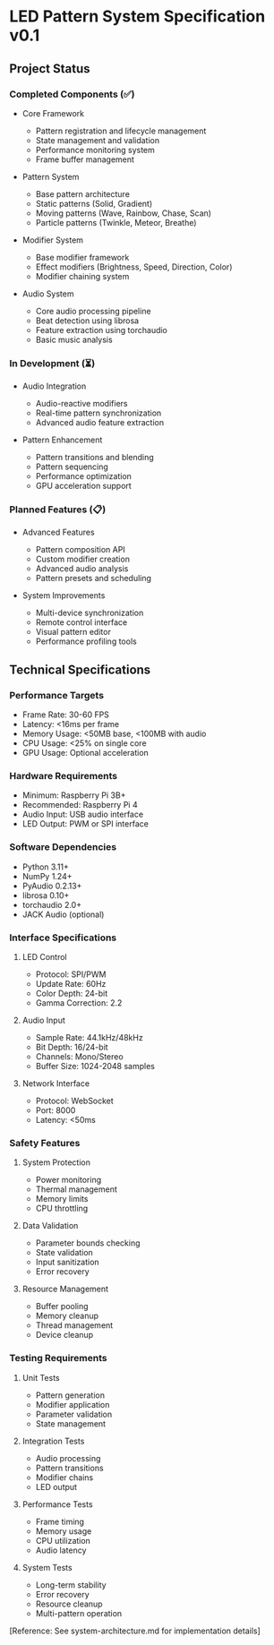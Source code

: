 # LED Pattern System Specification v0.1

## Project Status

### Completed Components (✅)

- Core Framework

  - Pattern registration and lifecycle management
  - State management and validation
  - Performance monitoring system
  - Frame buffer management

- Pattern System

  - Base pattern architecture
  - Static patterns (Solid, Gradient)
  - Moving patterns (Wave, Rainbow, Chase, Scan)
  - Particle patterns (Twinkle, Meteor, Breathe)

- Modifier System

  - Base modifier framework
  - Effect modifiers (Brightness, Speed, Direction, Color)
  - Modifier chaining system

- Audio System
  - Core audio processing pipeline
  - Beat detection using librosa
  - Feature extraction using torchaudio
  - Basic music analysis

### In Development (⏳)

- Audio Integration

  - Audio-reactive modifiers
  - Real-time pattern synchronization
  - Advanced audio feature extraction

- Pattern Enhancement
  - Pattern transitions and blending
  - Pattern sequencing
  - Performance optimization
  - GPU acceleration support

### Planned Features (📋)

- Advanced Features

  - Pattern composition API
  - Custom modifier creation
  - Advanced audio analysis
  - Pattern presets and scheduling

- System Improvements
  - Multi-device synchronization
  - Remote control interface
  - Visual pattern editor
  - Performance profiling tools

## Technical Specifications

### Performance Targets

- Frame Rate: 30-60 FPS
- Latency: <16ms per frame
- Memory Usage: <50MB base, <100MB with audio
- CPU Usage: <25% on single core
- GPU Usage: Optional acceleration

### Hardware Requirements

- Minimum: Raspberry Pi 3B+
- Recommended: Raspberry Pi 4
- Audio Input: USB audio interface
- LED Output: PWM or SPI interface

### Software Dependencies

- Python 3.11+
- NumPy 1.24+
- PyAudio 0.2.13+
- librosa 0.10+
- torchaudio 2.0+
- JACK Audio (optional)

### Interface Specifications

1. LED Control

   - Protocol: SPI/PWM
   - Update Rate: 60Hz
   - Color Depth: 24-bit
   - Gamma Correction: 2.2

2. Audio Input

   - Sample Rate: 44.1kHz/48kHz
   - Bit Depth: 16/24-bit
   - Channels: Mono/Stereo
   - Buffer Size: 1024-2048 samples

3. Network Interface
   - Protocol: WebSocket
   - Port: 8000
   - Latency: <50ms

### Safety Features

1. System Protection

   - Power monitoring
   - Thermal management
   - Memory limits
   - CPU throttling

2. Data Validation

   - Parameter bounds checking
   - State validation
   - Input sanitization
   - Error recovery

3. Resource Management
   - Buffer pooling
   - Memory cleanup
   - Thread management
   - Device cleanup

### Testing Requirements

1. Unit Tests

   - Pattern generation
   - Modifier application
   - Parameter validation
   - State management

2. Integration Tests

   - Audio processing
   - Pattern transitions
   - Modifier chains
   - LED output

3. Performance Tests

   - Frame timing
   - Memory usage
   - CPU utilization
   - Audio latency

4. System Tests
   - Long-term stability
   - Error recovery
   - Resource cleanup
   - Multi-pattern operation

[Reference: See system-architecture.md for implementation details]
